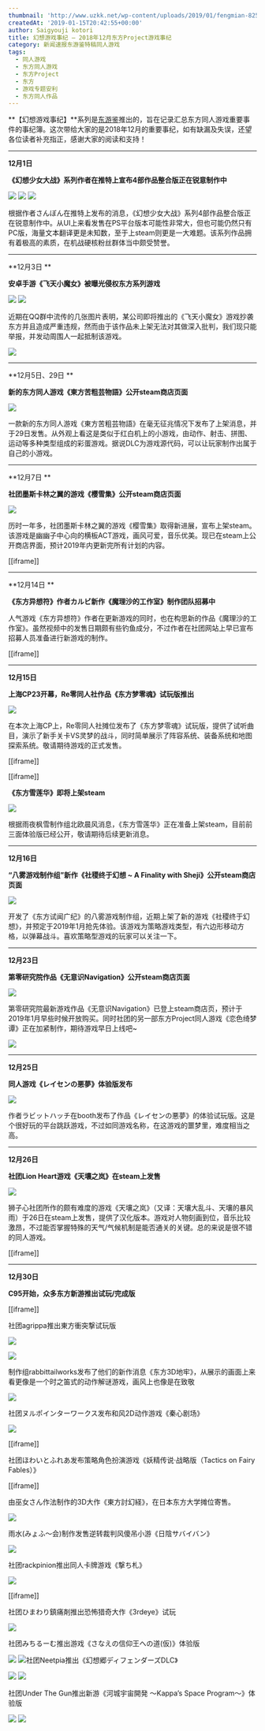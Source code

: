 ```yaml
---
thumbnail: 'http://www.uzkk.net/wp-content/uploads/2019/01/fengmian-825x510.png'
createdAt: '2019-01-15T20:42:55+00:00'
author: Saigyouji kotori
title: 幻想游戏事纪 – 2018年12月东方Project游戏事纪
category: 新闻速报东游鉴特稿同人游戏
tags:
  - 同人游戏
  - 东方同人游戏
  - 东方Project
  - 东方
  - 游戏专题安利
  - 东方同人作品
---
```


**【幻想游戏事纪】**系列是[东游鉴](https://space.bilibili.com/364812769?from=search&seid=9147751913259730328)推出的，旨在记录汇总东方同人游戏重要事件的事纪簿。这次带给大家的是2018年12月的重要事纪，如有缺漏及失误，还望各位读者补充指正，感谢大家的阅读和支持！

---

**12月1日**

**《幻想少女大战》系列作者在推特上宣布4部作品整合版正在锐意制作中**

![](http://www.uzkk.net/wp-content/uploads/2019/01/20190115203535.png) ![](http://www.uzkk.net/wp-content/uploads/2019/01/20190115203546.png) ![](http://www.uzkk.net/wp-content/uploads/2019/01/20190115203557.png)

根据作者さんぼん在推特上发布的消息，《幻想少女大战》系列4部作品整合版正在锐意制作中。从UI上来看发售在PS平台版本可能性非常大，但也可能仍然只有PC版，海量文本翻译更是未知数，至于上steam则更是一大难题。该系列作品拥有着极高的素质，在机战硬核粉丝群体当中颇受赞誉。

---

**12月3日 **

**安卓手游《飞天小魔女》被曝光侵权东方系列游戏**

![](http://www.uzkk.net/wp-content/uploads/2019/01/20190115203649.png) ![](http://www.uzkk.net/wp-content/uploads/2019/01/20190115203701.png)

近期在QQ群中流传的几张图片表明，某公司即将推出的《飞天小魔女》游戏抄袭东方并且造成严重违规，然而由于该作品未上架无法对其做深入批判，我们现只能举报，并发动周围人一起抵制该游戏。

[![](http://www.uzkk.net/wp-content/uploads/2019/01/20190115194912.png)](https://www.bilibili.com/read/cv1649004?from=articleDetail)

---

**12月5日、29日 **

**新的东方同人游戏《東方苦粗芸物語》公开steam商店页面**

![](http://www.uzkk.net/wp-content/uploads/2019/01/20190115203715.png)

一款新的东方同人游戏《東方苦粗芸物語》在毫无征兆情况下发布了上架消息，并于29日发售。从外观上看这是类似于红白机上的小游戏，由动作、射击、拼图、运动等多种类型组成的彩蛋游戏。据说DLC为游戏源代码，可以让玩家制作出属于自己的小游戏。

---

**12月7日 **

**社团墨斯卡林之翼的游戏《樱雪集》公开steam商店页面**

![](http://www.uzkk.net/wp-content/uploads/2019/01/20190115203731.png)

历时一年多，社团墨斯卡林之翼的游戏《樱雪集》取得新进展，宣布上架steam。该游戏是幽幽子中心向的横板ACT游戏，画风可爱，音乐优美。现已在steam上公开商店界面，预计2019年内更新完所有计划的内容。

[[iframe]]

---

**12月14日 **

**《东方异想符》作者カルビ新作《魔理沙的工作室》制作团队招募中**

人气游戏《东方异想符》作者在更新游戏的同时，也在构思新的作品《魔理沙的工作室》。虽然视频中的发售日期颇有些钓鱼成分，不过作者在社团网站上早已宣布招募人员准备进行新游戏的制作。

[[iframe]]

---

**12月15日**

**上海CP23开幕，Re零同人社作品《东方梦零魂》试玩版推出**

![](http://www.uzkk.net/wp-content/uploads/2019/01/20190115200309.png)

在本次上海CP上，Re零同人社摊位发布了《东方梦零魂》试玩版，提供了试听曲目，演示了新手关卡VS灵梦的战斗，同时简单展示了阵容系统、装备系统和地图探索系统。敬请期待游戏的正式发售。

[[iframe]]

[[iframe]]

**《东方雪莲华》即将上架steam**

![](http://www.uzkk.net/wp-content/uploads/2019/01/20190115200548.png)

根据雨夜枫雪制作组北欧晨风消息，《东方雪莲华》正在准备上架steam，目前前三面体验版已经公开，敬请期待后续更新消息。

---

**12月16日**

**“八雾游戏制作组”新作《社稷终于幻想 ~ A Finality with Sheji》公开steam商店页面**

![](http://www.uzkk.net/wp-content/uploads/2019/01/20190115200727.png)

开发了《东方试闻广纪》的八雾游戏制作组，近期上架了新的游戏《社稷终于幻想》，并预定于2019年1月抢先体验。该游戏为策略游戏类型，有六边形移动方格，以弹幕战斗。喜欢策略型游戏的玩家可以关注一下。

---

**12月23日**

**第零研究院作品《无意识Navigation》公开steam商店页面**

![](http://www.uzkk.net/wp-content/uploads/2019/01/20190115200741.png)

第零研究院最新游戏作品《无意识Navigation》已登上steam商店页，预计于2019年1月早些时候开放购买。同时社团的另一部东方Project同人游戏《恋色绮梦谭》正在加紧制作，期待游戏早日上线吧~

![](http://www.uzkk.net/wp-content/uploads/2019/01/20190115203837.png)

---

**12月25日**

**同人游戏《レイセンの悪夢》体验版发布**

![](http://www.uzkk.net/wp-content/uploads/2019/01/20190115200941.png)

作者ラビットハッチ在booth发布了作品《レイセンの悪夢》的体验试玩版。这是个很好玩的平台跳跃游戏，不过如同游戏名称，在这游戏的噩梦里，难度相当之高。

---

**12月26日**

**社团Lion Heart游戏《天壤之岚》在steam上发售**

![](http://www.uzkk.net/wp-content/uploads/2019/01/20190115200959.png)

狮子心社团所作的颇有难度的游戏《天壤之岚》（又译：天壤大乱斗、天壤的暴风雨）于26日在steam上发售，提供了汉化版本。游戏对人物刻画到位，音乐比较激昂，不过能否掌握特殊的天气/气候机制是能否通关的关键。总的来说是很不错的同人游戏。

[[iframe]]

---

**12月30日**

**C95开始，众多东方新游推出试玩/完成版**

[[iframe]]

社团agrippa推出東方衝突撃试玩版

![](http://www.uzkk.net/wp-content/uploads/2019/01/20190115201018.png)

![](http://www.uzkk.net/wp-content/uploads/2019/01/20190115201033.png)

制作组rabbittailworks发布了他们的新作消息《东方3D地牢》，从展示的画面上来看更像是一个时之笛式的动作解谜游戏，画风上也像是在致敬

![](http://www.uzkk.net/wp-content/uploads/2019/01/20190115201050.png)

社团ヌルポインターワークス发布和风2D动作游戏《秦心剧场》

![](http://www.uzkk.net/wp-content/uploads/2019/01/20190115201103.png)

[[iframe]]

社团ほわいとふれあ发布策略角色扮演游戏《妖精传说·战略版（Tactics on Fairy Fables）》

[[iframe]]

由巫女さん作法制作的3D大作《東方討幻経》，在日本东方大学摊位寄售。

![](http://www.uzkk.net/wp-content/uploads/2019/01/20190115203922.png)

雨水(みょふ～会)制作发售逆转裁判风傻吊小游《日陰サバイバン》

![](http://www.uzkk.net/wp-content/uploads/2019/01/20190115203933.png)

社团rackpinion推出同人卡牌游戏《撃ち札》

![](http://www.uzkk.net/wp-content/uploads/2019/01/20190115203943.png)

[[iframe]]

社团ひまわり鎮痛剤推出恐怖猎奇大作《3rdeye》试玩

![](http://www.uzkk.net/wp-content/uploads/2019/01/20190115204002.png)

社团みちるーむ推出游戏《さなえの信仰王への道(仮)》体验版

![](http://www.uzkk.net/wp-content/uploads/2019/01/20190115201943.png) ![](http://www.uzkk.net/wp-content/uploads/2019/01/20190115202000.png)社团Neetpia推出《幻想郷ディフェンダーズDLC》

![](http://www.uzkk.net/wp-content/uploads/2019/01/20190115202020.png) ![](http://www.uzkk.net/wp-content/uploads/2019/01/20190115202031.png)

社团Under The Gun推出新游《河城宇宙開発 ～Kappa’s Space Program～》体验版

![](http://www.uzkk.net/wp-content/uploads/2019/01/20190115202041.png) ![](http://www.uzkk.net/wp-content/uploads/2019/01/20190115202055.png)
